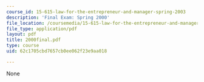 ```yaml
---
course_id: 15-615-law-for-the-entrepreneur-and-manager-spring-2003
description: 'Final Exam: Spring 2000'
file_location: /coursemedia/15-615-law-for-the-entrepreneur-and-manager-spring-2003/62c1705cbd7657cb0ee062f23e9aa018_2000final.pdf
file_type: application/pdf
layout: pdf
title: 2000final.pdf
type: course
uid: 62c1705cbd7657cb0ee062f23e9aa018

---
```

None
